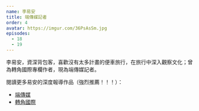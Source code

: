 ```yaml
---
name: 李易安
title: 端傳媒記者
order: 4
avatar: https://imgur.com/36PsAsSm.jpg
episodes:
  - 18
  - 19
---
```


李易安，資深背包客，喜歡沒有太多計畫的便車旅行，在旅行中深入觀察文化；曾為轉角國際專欄作者，現為端傳媒記者。

閱讀更多易安的深度報導作品（強烈推薦！！！）：

* [端傳媒](https://theinitium.com/author/cEoTwTZK)
* [轉角國際](https://global.udn.com/author/articles/1020/1458)